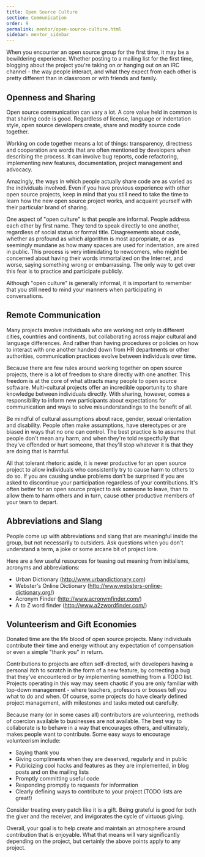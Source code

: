 ```yaml
---
title: Open Source Culture
section: Communication
order: 9
permalink: mentor/open-source-culture.html
sidebar: mentor_sidebar
---
```


When you encounter an open source group for the first time, it may be a bewildering experience. Whether posting to a mailing list for the first time, blogging about the project you're taking on or hanging out on an IRC channel - the way people interact, and what they expect from each other is pretty different than in classroom or with friends and family.


## Openness and Sharing

Open source communication can vary a lot. A core value held in common is that sharing code is good. Regardless of license, language or indentation style, open source developers create, share and modify source code together.

Working on code together means a lot of things: transparency, directness and cooperation are words that are often mentioned by developers when describing the process. It can involve bug reports, code refactoring, implementing new features, documentation, project management and advocacy.

Amazingly, the ways in which people actually share code are as varied as the individuals involved. Even if you have previous experience with other open source projects, keep in mind that you still need to take the time to learn how the new open source project works, and acquaint yourself with their particular brand of sharing.

One aspect of "open culture" is that people are informal. People address each other by first name. They tend to speak directly to one another, regardless of social status or formal title. Disagreements about code, whether as profound as which algorithm is most appropriate, or as seemingly mundane as how many spaces are used for indentation, are aired in public. This process is very intimidating to newcomers, who might be concerned about having their words immortalized on the Internet, and worse, saying something wrong or embarrassing. The only way to get over this fear is to practice and participate publicly.

Although "open culture" is generally informal, it is important to remember that you still need to mind your manners when participating in conversations. 


## Remote Communication

Many projects involve individuals who are working not only in different cities, countries and continents, but collaborating across major cultural and language differences. And rather than having procedures or policies on how to interact with one another handed down from HR departments or other authorities, communication practices evolve between individuals over time.

Because there are few rules around working together on open source projects, there is a lot of freedom to share directly with one another. This freedom is at the core of what attracts many people to open source software. Multi-cultural projects offer an incredible opportunity to share knowledge between individuals directly. With sharing, however, comes a responsibility to inform new participants about expectations for communication and ways to solve misunderstandings to the benefit of all.

Be mindful of cultural assumptions about race, gender, sexual orientation and disability. People often make assumptions, have stereotypes or are biased in ways that no one can control. The best practice is to assume that people don't mean any harm, and when they're told respectfully that they've offended or hurt someone, that they'll stop whatever it is that they are doing that is harmful.

All that tolerant rhetoric aside, it is never productive for an open source project to allow individuals who consistently try to cause harm to others to do so. If you are causing undue problems don't be surprised if you are asked to discontinue your participation regardless of your contributions. It's often better for an open source project to ask someone to leave, than to allow them to harm others and in turn, cause other productive members of your team to depart.


## Abbreviations and Slang

People come up with abbreviations and slang that are meaningful inside the group, but not necessarily to outsiders. Ask questions when you don't understand a term, a joke or some arcane bit of project lore.

Here are a few useful resources for teasing out meaning from initialisms, acronyms and abbreviations:

*   Urban Dictionary (<http://www.urbandictionary.com>) 
*   Webster's Online Dictionary (<http://www.websters-online-dictionary.org/>) 
*   Acronym Finder (<http://www.acronymfinder.com/>) 
*   A to Z word finder (<http://www.a2zwordfinder.com/>)  


## Volunteerism and Gift Economies

Donated time are the life blood of open source projects. Many individuals contribute their time and energy without any expectation of compensation or even a simple "thank you" in return.

Contributions to projects are often self-directed, with developers having a personal itch to scratch in the form of a new feature, by correcting a bug that they've encountered or by implementing something from a TODO list. Projects operating in this way may seem chaotic if you are only familiar with top-down management - where teachers, professors or bosses tell you what to do and when. Of course, some projects do have clearly defined project management, with milestones and tasks meted out carefully.

Because many (or in some cases all) contributors are volunteering, methods of coercion available to businesses are not available. The best way to collaborate is to behave in a way that encourages others, and ultimately, makes people want to contribute. Some easy ways to encourage volunteerism include:

*   Saying thank you
*   Giving compliments when they are deserved, regularly and in public
*   Publicizing cool hacks and features as they are implemented, in blog posts and on the mailing lists
*   Promptly committing useful code
*   Responding promptly to requests for information
*   Clearly defining ways to contribute to your project (TODO lists are great!)

Consider treating every patch like it is a gift. Being grateful is good for both the giver and the receiver, and invigorates the cycle of virtuous giving.

Overall, your goal is to help create and maintain an atmosphere around contribution that is enjoyable. What that means will vary significantly depending on the project, but certainly the above points apply to any project. 


